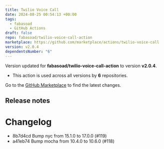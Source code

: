 ```yaml
---
title: Twilio Voice Call
date: 2024-08-25 00:54:13 +00:00
tags:
  - fabasoad
  - GitHub Actions
draft: false
repo: fabasoad/twilio-voice-call-action
marketplace: https://github.com/marketplace/actions/twilio-voice-call
version: v2.0.4
dependentsNumber: "6"
---
```



Version updated for **fabasoad/twilio-voice-call-action** to version **v2.0.4**.
- This action is used across all versions by **6** repositories.

Go to the [GitHub Marketplace](https://github.com/marketplace/actions/twilio-voice-call) to find the latest changes.

## Release notes

# Changelog

- 8b7d4cd Bump nyc from 15.1.0 to 17.0.0 (#119)
- a41eb74 Bump mocha from 10.4.0 to 10.6.0 (#118)


